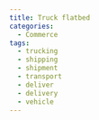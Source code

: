 ```yaml
---
title: Truck flatbed
categories:
  - Commerce
tags:
  - trucking
  - shipping
  - shipment
  - transport
  - deliver
  - delivery
  - vehicle
---
```

